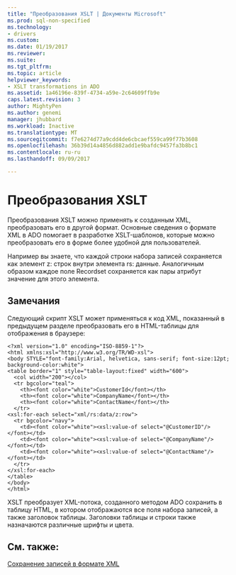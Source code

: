 ```yaml
---
title: "Преобразования XSLT | Документы Microsoft"
ms.prod: sql-non-specified
ms.technology:
- drivers
ms.custom: 
ms.date: 01/19/2017
ms.reviewer: 
ms.suite: 
ms.tgt_pltfrm: 
ms.topic: article
helpviewer_keywords:
- XSLT transformations in ADO
ms.assetid: 1a46196e-839f-4734-a59e-2c64609ffb9e
caps.latest.revision: 3
author: MightyPen
ms.author: genemi
manager: jhubbard
ms.workload: Inactive
ms.translationtype: MT
ms.sourcegitcommit: f7e6274d77a9cdd4de6cbcaef559ca99f77b3608
ms.openlocfilehash: 36b39d14a4856d882add1e9bafdc9457fa3b8bc1
ms.contentlocale: ru-ru
ms.lasthandoff: 09/09/2017

---
```

# <a name="xslt-transformations"></a>Преобразования XSLT
Преобразования XSLT можно применять к созданным XML, преобразовать его в другой формат. Основные сведения о формате XML в ADO помогает в разработке XSLT-шаблонов, которые можно преобразовать его в форме более удобной для пользователей.  
  
 Например вы знаете, что каждой строки набора записей сохраняется как элемент z: строк внутри элемента rs: данные. Аналогичным образом каждое поле Recordset сохраняется как пары атрибут значение для этого элемента.  
  
## <a name="remarks"></a>Замечания  
 Следующий скрипт XSLT может применяться к код XML, показанный в предыдущем разделе преобразовать его в HTML-таблицы для отображения в браузере:  
  
```  
<?xml version="1.0" encoding="ISO-8859-1"?>  
<html xmlns:xsl="http://www.w3.org/TR/WD-xsl">  
<body STYLE="font-family:Arial, helvetica, sans-serif; font-size:12pt; background-color:white">  
<table border="1" style="table-layout:fixed" width="600">  
  <col width="200"></col>  
  <tr bgcolor="teal">  
    <th><font color="white">CustomerId</font></th>  
    <th><font color="white">CompanyName</font></th>  
    <th><font color="white">ContactName</font></th>  
  </tr>  
<xsl:for-each select="xml/rs:data/z:row">  
  <tr bgcolor="navy">  
    <td><font color="white"><xsl:value-of select="@CustomerID"/></font></td>  
    <td><font color="white"><xsl:value-of select="@CompanyName"/></font></td>  
    <td><font color="white"><xsl:value-of select="@ContactName"/></font></td>   
  </tr>  
</xsl:for-each>  
</table>  
</body>  
</html>  
```  
  
 XSLT преобразует XML-потока, созданного методом ADO сохранить в таблицу HTML, в котором отображаются все поля набора записей, а также заголовок таблицы. Заголовки таблицы и строки также назначаются различные шрифты и цвета.  
  
## <a name="see-also"></a>См. также:  
 [Сохранение записей в формате XML](../../../ado/guide/data/persisting-records-in-xml-format.md)

